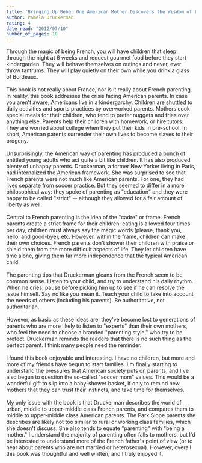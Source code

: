 ```yaml
---
title: 'Bringing Up Bébé: One American Mother Discovers the Wisdom of French Parenting'
author: Pamela Druckerman
rating: 4
date_read: "2012/07/10"
number_of_pages: 10
---
```


Through the magic of being French, you will have children that sleep through the night at 6 weeks and request gourmet food before they start kindergarden. They will behave themselves on outings and never, ever throw tantrums. They will play quietly on their own while you drink a glass of Bordeaux.<br/><br/>This book is not really about France, nor is it really about French parenting. In reality, this book addresses the crisis facing American parents. In case you aren't aware, Americans live in a kindergarchy. Children are shuttled to daily activities and sports practices by overworked parents. Mothers cook special meals for their children, who tend to prefer nuggets and fries over anything else. Parents help their children with homework, or hire tutors. They are worried about college when they put their kids in pre-school. In short, American parents surrender their own lives to become slaves to their progeny.<br/><br/>Unsurprisingly, the American way of parenting has produced a bunch of entitled young adults who act quite a bit like children. It has also produced plenty of unhappy parents. Druckerman, a former New Yorker living in Paris, had internalized the American framework. She was surprised to see that French parents were not much like American parents. For one, they had lives separate from soccer practice. But they seemed to differ in a more philosophical way: they spoke of parenting as "education" and they were happy to be called "strict" -- although they allowed for a fair amount of liberty as well.<br/><br/>Central to French parenting is the idea of the "cadre" or frame. French parents create a strict frame for their children: eating is allowed four times per day, children must always say the magic words (please, thank you, hello, and good-bye), etc. However, within the frame, children can make their own choices. French parents don't shower their children with praise or shield them from the more difficult aspects of life. They let children have time alone, giving them far more independence that the typical American child.<br/><br/>The parenting tips that Druckerman gleans from the French seem to be common sense. Listen to your child, and try to understand his daily rhythm. When he cries, pause before picking him up to see if he can resolve the issue himself. Say no like you mean it. Teach your child to take into account the needs of others (including his parents). Be authoritative, not authoritarian.<br/><br/>However, as basic as these ideas are, they've become lost to generations of parents who are more likely to listen to "experts" than their own mothers, who feel the need to choose a branded "parenting style," who try to be prefect. Druckerman reminds the readers that there is no such thing as the perfect parent. I think many people need the reminder.<br/><br/>I found this book enjoyable and interesting. I have no children, but more and more of my friends have begun to start families. I'm finally starting to understand the pressures that American society puts on parents, and I've also begun to question the so-called "soccer mom" values. This would be a wonderful gift to slip into a baby-shower basket, if only to remind new mothers that they can trust their instincts, and take time for themselves.<br/><br/>My only issue with the book is that Druckerman describes the world of urban, middle to upper-middle class French parents, and compares them to middle to upper-middle class American parents. The Park Slope parents she describes are likely not too similar to rural or working class families, which she doesn't discuss. She also tends to equate "parenting" with "being a mother." I understand the majority of parenting often falls to mothers, but I'd be interested to understand more of the French father's point of view (or to hear about parents who are not married or heterosexual). However, overall this book was thoughtful and well written, and I truly enjoyed it.